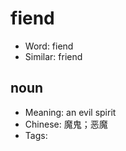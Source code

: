 # fiend

- Word: fiend
- Similar: friend

## noun

- Meaning: an evil spirit
- Chinese: 魔鬼；恶魔
- Tags: 

